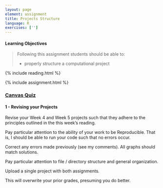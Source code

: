 ```yaml
---
layout: page
element: assignment
title: Projects Structure
language: R
exercises: ['']
---
```


#### Learning Objectives

> Following this assignment students should be able to:
>
> - properly structure a computational project

{% include reading.html %}

{% include assignment.html %}

### [Canvas Quiz](https://canvas.uw.edu/courses/1342171/quizzes/1159689/)

#### 1 - Revising your Projects

Revise your Week 4 and Week 5 projects such that they adhere to the principles outlined in the this week’s reading.

Pay particular attention to the ability of your work to be Reproducible. That is, I should be able to run your code such that no errors occur.

Correct any errors made previously (see my comments). All  graphs should match solutions.

Pay particular attention to file / directory structure and general organization.

Upload a single project with both assignments.

This will overwrite your prior grades, presuming you do better.
